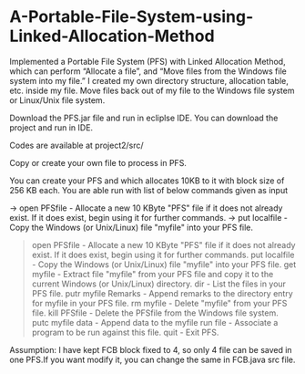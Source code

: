 # A-Portable-File-System-using-Linked-Allocation-Method

Implemented a Portable File System (PFS) with Linked Allocation Method, which can perform “Allocate a file”, and “Move files from the Windows file system into my file.” I created my own directory structure, allocation table, etc. inside my file. Move files back out of my file to the Windows file system or Linux/Unix file system.

Download the PFS.jar file and run in ecliplse IDE.
You can download the project and run in IDE. 

Codes are available at project2/src/

Copy or create your own file to process in PFS.

You can create your PFS and which allocates 10KB to it with block size of 256 KB each. You are able run with list of below commands given as input 

-> open PFSfile - Allocate a new 10 KByte "PFS" file if it does not already exist. If it does exist, begin using it for further commands.
-> put localfile - Copy the Windows (or Unix/Linux) file "myfile" into your PFS file. 


> open PFSfile - Allocate a new 10 KByte "PFS" file if it does not already exist. If it does exist, begin using it for further commands.
> put localfile - Copy the Windows (or Unix/Linux) file "myfile" into your PFS file.
> get myfile - Extract file "myfile" from your PFS file and copy it to the current Windows (or Unix/Linux) directory.
> dir - List the files in your PFS file.
> putr myfile Remarks - Append remarks to the directory entry for myfile in your PFS file.
> rm myfile - Delete "myfile" from your PFS file.
> kill PFSfile - Delete the PFSfile from the Windows file system.
> putc myfile data - Append data to the myfile
> run file - Associate a program to be run against this file.
> quit - Exit PFS.

Assumption: I have kept FCB block fixed to 4, so only 4 file can be saved in one PFS.If you want modify it, you can change the same in FCB.java src file.

